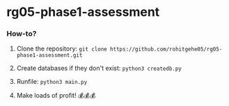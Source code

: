 # rg05-phase1-assessment

### How-to?

1. Clone the repository:
`git clone https://github.com/rohitgehe05/rg05-phase1-assessment.git`

2. Create databases if they don't exist:
`python3 createdb.py`

3. Runfile:
`python3 main.py`

4. Make loads of profit! :moneybag::moneybag::moneybag:
